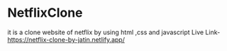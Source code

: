 # NetflixClone
it is a clone website of netflix  by using html ,css and javascript
Live Link-https://netflix-clone-by-jatin.netlify.app/
